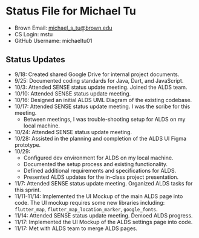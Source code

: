 # Status File for Michael Tu

- Brown Email: <michael_s_tu@brown.edu>
- CS Login: mstu
- GitHub Username: michaeltu01

## Status Updates

- 9/18: Created shared Google Drive for internal project documents.
- 9/25: Documented coding standards for Java, Dart, and JavaScript.
- 10/3: Attended SENSE status update meeting. Joined the ALDS team.
- 10/10: Attended SENSE status update meeting.
- 10/16: Designed an initial ALDS UML Diagram of the existing codebase.
- 10/17: Attended SENSE status update meeting. I was the scribe for this meeting.
  - Between meetings, I was trouble-shooting setup for ALDS on my local machine.
- 10/24: Attended SENSE status update meeting.
- 10/28: Assisted in the planning and completion of the ALDS UI Figma prototype.
- 10/29:
  - Configured dev environment for ALDS on my local machine.
  - Documented the setup process and existing functionality.
  - Defined additional requirements and specifications for ALDS.
  - Presented ALDS updates for the in-class project presentation.
- 11/7: Attended SENSE status update meeting. Organized ALDS tasks for this sprint.
- 11/11-11/14: Implemented the UI Mockup of the main ALDS page into code. The UI mockup requires some new libraries including: `flutter_map`, `flutter_map_location_marker`, `google_fonts`.
- 11/14: Attended SENSE status update meeting. Demoed ALDS progress.
- 11/17: Implemented the UI Mockup of the ALDS settings page into code.
- 11/17: Met with ALDS team to merge ALDS pages.